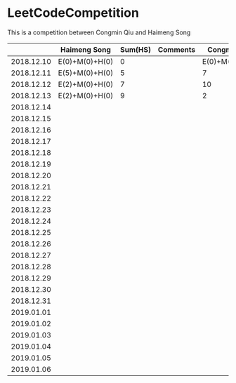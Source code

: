 # LeetCodeCompetition
This is a competition between Congmin Qiu and Haimeng Song


|            | Haimeng Song   | Sum(HS) |    Comments |Congmin Qiu    | Sum(CQ) |  Comments |
| ---------- | -------------- | ------- | ------------|-------------- | ------- | --------  |
| 2018.12.10 | E(0)+M(0)+H(0) | 0       |             |E(0)+M(0)+H(0) | 0       |           |
| 2018.12.11 | E(5)+M(0)+H(0) | 5       |             |7              | 7       |           |
| 2018.12.12 | E(2)+M(0)+H(0) | 7       |             |10             | 17      | Well Done!|
| 2018.12.13 | E(2)+M(0)+H(0) | 9       |             |  2             | 19        |           |
| 2018.12.14 |                |         |             |               |         |           |
| 2018.12.15 |                |         |             |               |         |           |
| 2018.12.16 |                |         |             |               |         |           |
| 2018.12.17 |                |         |             |               |         |           |
| 2018.12.18 |                |         |             |               |         |           |
| 2018.12.19 |                |         |             |               |         |           |
| 2018.12.20 |                |         |             |               |
| 2018.12.21 |                |         |             |               |
| 2018.12.22 |                |         |             |               |
| 2018.12.23 |                |         |             |               |
| 2018.12.24 |                |         |             |               |
| 2018.12.25 |                |         |             |               |
| 2018.12.26 |                |         |             |               |
| 2018.12.27 |                |         |             |               |
| 2018.12.28 |                |         |             |               |
| 2018.12.29 |                |         |             |               |
| 2018.12.30 |                |         |             |               |
| 2018.12.31 |                |         |             |               |
| 2019.01.01 |                |         |             |               |
| 2019.01.02 |                |         |             |               |
| 2019.01.03 |                |         |             |               |
| 2019.01.04 |                |         |             |               |
| 2019.01.05 |                |         |             |               |
| 2019.01.06 |                |         |             |               |
